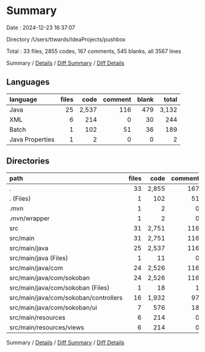# Summary

Date : 2024-12-23 16:37:07

Directory /Users/ttwards/IdeaProjects/pushbox

Total : 33 files,  2855 codes, 167 comments, 545 blanks, all 3567 lines

Summary / [Details](details.md) / [Diff Summary](diff.md) / [Diff Details](diff-details.md)

## Languages
| language | files | code | comment | blank | total |
| :--- | ---: | ---: | ---: | ---: | ---: |
| Java | 25 | 2,537 | 116 | 479 | 3,132 |
| XML | 6 | 214 | 0 | 30 | 244 |
| Batch | 1 | 102 | 51 | 36 | 189 |
| Java Properties | 1 | 2 | 0 | 0 | 2 |

## Directories
| path | files | code | comment | blank | total |
| :--- | ---: | ---: | ---: | ---: | ---: |
| . | 33 | 2,855 | 167 | 545 | 3,567 |
| . (Files) | 1 | 102 | 51 | 36 | 189 |
| .mvn | 1 | 2 | 0 | 0 | 2 |
| .mvn/wrapper | 1 | 2 | 0 | 0 | 2 |
| src | 31 | 2,751 | 116 | 509 | 3,376 |
| src/main | 31 | 2,751 | 116 | 509 | 3,376 |
| src/main/java | 25 | 2,537 | 116 | 479 | 3,132 |
| src/main/java (Files) | 1 | 11 | 0 | 2 | 13 |
| src/main/java/com | 24 | 2,526 | 116 | 477 | 3,119 |
| src/main/java/com/sokoban | 24 | 2,526 | 116 | 477 | 3,119 |
| src/main/java/com/sokoban (Files) | 1 | 18 | 1 | 8 | 27 |
| src/main/java/com/sokoban/controllers | 16 | 1,932 | 97 | 356 | 2,385 |
| src/main/java/com/sokoban/ui | 7 | 576 | 18 | 113 | 707 |
| src/main/resources | 6 | 214 | 0 | 30 | 244 |
| src/main/resources/views | 6 | 214 | 0 | 30 | 244 |

Summary / [Details](details.md) / [Diff Summary](diff.md) / [Diff Details](diff-details.md)